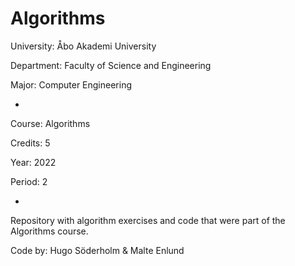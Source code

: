 # Algorithms

University: Åbo Akademi University

Department: Faculty of Science and Engineering

Major: Computer Engineering

-

Course: Algorithms

Credits: 5

Year: 2022

Period: 2

-

Repository with algorithm exercises and code that were part of the Algorithms course.

Code by: Hugo Söderholm & Malte Enlund
